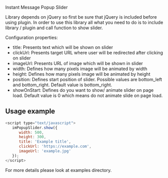 Instant Message Popup Slider

Library depends on jQuery so first be sure that jQuery is included before using plugin.
In order to use this library all what you need to do is to include library / plugin and call function to show slider.

Configuration properties:
- title: Presents text which will be shown on slider
- clickUrl: Presents target URL where user will be redirected after clicking on slider
- imageUrl: Presents URL of image which will be shown in slider
- width: Defines how many pixels image will be animated by width
- height: Defines how many pixels image will be animated by height
- position: Defines start position of slider. Possible values are bottom_left and bottom_right. Default value is bottom_right.
- showOnStart: Defines do you want to show/ animate slider on page load. Default value is 0 which means do not animate slide on page load.

## Usage example

```js
<script type="text/javascript">
   imPopupSlider.show({
      width: 500,
      height: 300,
      title: 'Example title',
      clickUrl: 'https://example.com',
      imageUrl: 'example.jpg'
   });
</script>
```

For more details please look at examples directory.
